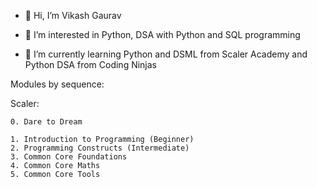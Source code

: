 - 👋 Hi, I’m Vikash Gaurav

- 👀 I’m interested in Python, DSA with Python and SQL programming

- 🌱 I’m currently learning Python and DSML from Scaler Academy and Python DSA from Coding Ninjas

Modules by sequence: 

Scaler:
    
    0. Dare to Dream

    1. Introduction to Programming (Beginner)
    2. Programming Constructs (Intermediate)
    3. Common Core Foundations
    4. Common Core Maths
    5. Common Core Tools

<!---
This is a ✨ special ✨ repository because its `README.md` (this file) appears on your GitHub profile.
You can click the Preview link to take a look at your changes.
--->
